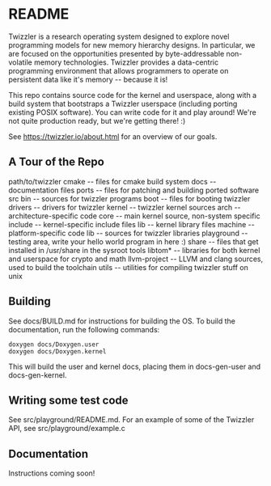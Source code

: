 # README #

Twizzler is a research operating system designed to explore novel programming models for new memory
hierarchy designs. In particular, we are focused on the opportunities presented by byte-addressable
non-volatile memory technologies. Twizzler provides a data-centric programming environment that
allows programmers to operate on persistent data like it's memory -- because it is!

This repo contains source code for the kernel and userspace, along with a build system that
bootstraps a Twizzler userspace (including porting existing POSIX software). You can write code for
it and play around! We're not quite production ready, but we're getting there! :)

See https://twizzler.io/about.html for an overview of our goals.

A Tour of the Repo
------------------

path/to/twizzler
    cmake -- files for cmake build system
	docs -- documentation files
	ports -- files for patching and building ported software
	src
	  bin -- sources for twizzler programs
	  boot -- files for booting twizzler
	  drivers -- drivers for twizzler
	  kernel -- twizzler kernel sources
	    arch -- architecture-specific code
		core -- main kernel source, non-system specific
		include -- kernel-specific include files
		lib -- kernel library files
		machine -- platform-specific code
	  lib -- sources for twizzler libraries
	  playground -- testing area, write your hello world program in here :)
	  share -- files that get installed in /usr/share in the sysroot
	tools
	  libtom* -- libraries for both kernel and userspace for crypto and math
	  llvm-project -- LLVM and clang sources, used to build the toolchain
	  utils -- utilities for compiling twizzler stuff on unix

Building
--------

See docs/BUILD.md for instructions for building the OS. To build the documentation, run the
following commands:

    doxygen docs/Doxygen.user
	doxygen docs/Doxygen.kernel

This will build the user and kernel docs, placing them in docs-gen-user and docs-gen-kernel.

Writing some test code
----------------------

See src/playground/README.md. For an example of some of the Twizzler API, see src/playground/example.c

Documentation
-------------

Instructions coming soon!

